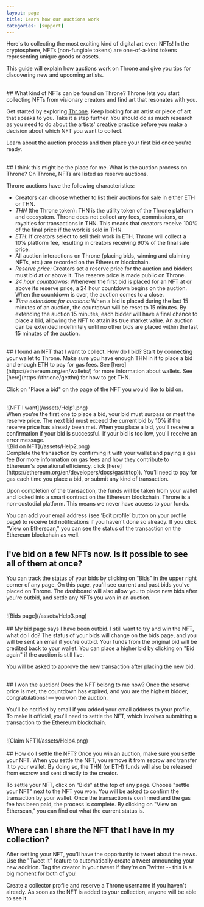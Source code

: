 ```yaml
---
layout: page
title: Learn how our auctions work
categories: [support]
---
```


Here's to collecting the most exciting kind of digital art ever: NFTs! In the cryptosphere, NFTs (non-fungible tokens) are one-of-a-kind tokens representing unique goods or assets.

This guide will explain how auctions work on Throne and give you tips for discovering new and upcoming artists.

<br/>
## What kind of NFTs can be found on Throne?
Throne lets you start collecting NFTs from visionary creators and find art that resonates with you.

Get started by exploring [Thr.one](https://thr.one). Keep looking for an artist or piece of art that speaks to you. Take it a step further. You should do as much research as you need to do about the artists' creative practice before you make a decision about which NFT you want to collect.

Learn about the auction process and then place your first bid once you're ready.

<br/>
## I think this might be the place for me. What is the auction process on Throne?
On Throne, NFTs are listed as reserve auctions.

Throne auctions have the following characteristics:
- Creators can choose whether to list their auctions for sale in either ETH or THN.
- *THN* (the Throne token): THN is the utility token of the Throne platform and ecosystem. Throne does not collect any fees, commissions, or royalties for transactions in THN. This means that creators receive 100% of the final price if the work is sold in THN.
- *ETH*: If creators select to sell their work in ETH, Throne will collect a 10% platform fee, resulting in creators receiving 90% of the final sale price.
- All auction interactions on Throne (placing bids, winning and claiming NFTs, etc.) are recorded on the Ethereum blockchain.
- *Reserve price:* Creators set a reserve price for the auction and bidders must bid at or above it. The reserve price is made public on Throne. 
- *24 hour countdowns:* Whenever the first bid is placed for an NFT at or above its reserve price, a 24 hour countdown begins on the auction. When the countdown is over, the auction comes to a close. 
- *Time extensions for auctions:* When a bid is placed during the last 15 minutes of an auction, the countdown will be reset to 15 minutes. By extending the auction 15 minutes, each bidder will have a final chance to place a bid, allowing the NFT to attain its true market value. An auction can be extended indefinitely until no other bids are placed within the last 15 minutes of the auction. 

<br/>
## I found an NFT that I want to collect. How do I bid?
Start by connecting your wallet to Throne. Make sure you have enough THN in it to place a bid and enough ETH to pay for gas fees. See [here](https://ethereum.org/en/wallets/) for more information about wallets. See [here](https://thr.one/getthn) for how to get THN.

Click on "Place a bid" on the page of the NFT you would like to bid on.

<br/>
![NFT I want](/assets/Help1.png)

<br/>
When you're the first one to place a bid, your bid must surpass or meet the reserve price. The next bid must exceed the current bid by 10% if the reserve price has already been met. When you place a bid, you'll receive a confirmation if your bid is successful. If your bid is too low, you'll receive an error message.

<br/>
![Bid on NFT](/assets/Help2.png)

<br/>
Complete the transaction by confirming it with your wallet and paying a gas fee (for more information on gas fees and how they contribute to Ethereum's operational efficiency, click [here](https://ethereum.org/en/developers/docs/gas/#top)). You’ll need to pay for gas each time you place a bid, or submit any kind of transaction.

Upon completion of the transaction, the funds will be taken from your wallet and locked into a smart contract on the Ethereum blockchain. Throne is a non-custodial platform. This means we never have access to your funds.

You can add your email address (see ‘Edit profile’ button on your profile page) to receive bid notifications if you haven't done so already. If you click "View on Etherscan," you can see the status of the transaction on the Ethereum blockchain as well.

## I've bid on a few NFTs now. Is it possible to see all of them at once?
You can track the status of your bids by clicking on “Bids” in the upper right corner of any page. On this page, you'll see current and past bids you've placed on Throne. The dashboard will also allow you to place new bids after you're outbid, and settle any NFTs you won in an auction.

<br/>
![Bids page](/assets/Help3.png)

<br/>
<br/>
## My bid page says I have been outbid. I still want to try and win the NFT, what do I do?
The status of your bids will change on the bids page, and you will be sent an email if you're outbid. Your funds from the original bid will be credited back to your wallet. You can place a higher bid by clicking on "Bid again" if the auction is still live.

You will be asked to approve the new transaction after placing the new bid.

<br/>
## I won the auction! Does the NFT belong to me now?
Once the reserve price is met, the countdown has expired, and you are the highest bidder, congratulations! — you won the auction.

You'll be notified by email if you added your email address to your profile. To make it official, you'll need to settle the NFT, which involves submitting a transaction to the Ethereum blockchain.

<br/>
![Claim NFT](/assets/Help4.png)

<br/>
<br/>
## How do I settle the NFT?
Once you win an auction, make sure you settle your NFT. When you settle the NFT, you remove it from escrow and transfer it to your wallet. By doing so, the THN (or ETH) funds will also be released from escrow and sent directly to the creator.

To settle your NFT, click on "Bids" at the top of any page. Choose "settle your NFT" next to the NFT you won. You will be asked to confirm the transaction by your wallet. Once the transaction is confirmed and the gas fee has been paid, the process is complete. By clicking on "View on Etherscan," you can find out what the current status is.

## Where can I share the NFT that I have in my collection?
After settling your NFT, you'll have the opportunity to tweet about the news. Use the "Tweet It" feature to automatically create a tweet announcing your new addition. Tag the creator in your tweet if they're on Twitter -- this is a big moment for both of you!

Create a collector profile and reserve a Throne username if you haven't already. As soon as the NFT is added to your collection, anyone will be able to see it.

